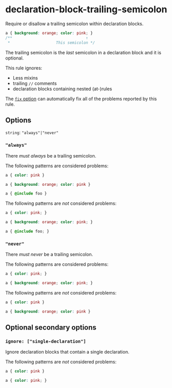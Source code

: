 # declaration-block-trailing-semicolon

Require or disallow a trailing semicolon within declaration blocks.

```css
a { background: orange; color: pink; }
/**                                ↑
 *                    This semicolon */
```

The trailing semicolon is the _last_ semicolon in a declaration block and it is optional.

This rule ignores:

- Less mixins
- trailing `//` comments
- declaration blocks containing nested (at-)rules

The [`fix` option](https://stylelint.io/user-guide/options#fix) can automatically fix all of the problems reported by this rule.

## Options

`string`: `"always"|"never"`

### `"always"`

There _must always_ be a trailing semicolon.

The following patterns are considered problems:

```css
a { color: pink }
```

```css
a { background: orange; color: pink }
```

```css
a { @include foo }
```

The following patterns are _not_ considered problems:

```css
a { color: pink; }
```

```css
a { background: orange; color: pink; }
```

```css
a { @include foo; }
```

### `"never"`

There _must never_ be a trailing semicolon.

The following patterns are considered problems:

```css
a { color: pink; }
```

```css
a { background: orange; color: pink; }
```

The following patterns are _not_ considered problems:

```css
a { color: pink }
```

```css
a { background: orange; color: pink }
```

## Optional secondary options

### `ignore: ["single-declaration"]`

Ignore declaration blocks that contain a single declaration.

The following patterns are _not_ considered problems:

```css
a { color: pink }
```

```css
a { color: pink; }
```